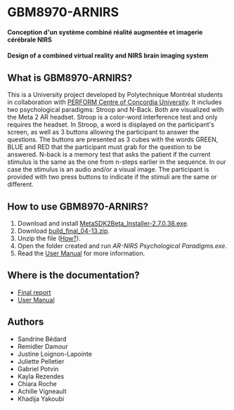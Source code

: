 # GBM8970-ARNIRS
#### Conception d'un système combiné réalité augmentée et imagerie cérébrale NIRS
#### Design of a combined virtual reality and NIRS brain imaging system

## What is GBM8970-ARNIRS?
This is a University project developed by Polytechnique Montréal students in collaboration with [PERFORM Centre of Concordia University](https://www.concordia.ca/research/perform.html). It includes two psychological paradigms: Stroop and N-Back. Both are visualized with the Meta 2 AR headset. Stroop is a color-word interference test and only requires the headset. In Stroop, a word is displayed on the participant's screen, as well as 3 buttons allowing the participant to answer the questions. The buttons are presented as 3 cubes with the words GREEN, BLUE and RED that the participant must grab for the question to be answered. N-back is a memory test that asks the patient if the current stimulus is the same as the one from n-steps earlier in the sequence. In our case the stimulus is an audio and/or a visual image. The participant is provided with two press buttons to indicate if the stimuli are the same or different. 

## How to use GBM8970-ARNIRS?
1. Download and install [MetaSDK2Beta_Installer-2.7.0.38.exe](https://s3-us-west-1.amazonaws.com/meta-sdk/MetaSDK2Beta_Installer-2.7.0.38.exe).
2. Download [build_final_04-13.zip](https://github.com/potvingab/GBM8970-ARNIRS/raw/main/build_final_04-13.zip).
3. Unzip the file ([How?](https://support.microsoft.com/en-us/windows/zip-and-unzip-files-8d28fa72-f2f9-712f-67df-f80cf89fd4e5)).
4. Open the folder created and run *AR-NIRS Psychological Paradigms.exe*.
5. Read the [User Manual](https://github.com/potvingab/GBM8970-ARNIRS/raw/main/Documentation/user_manual.pdf) for more information.

## Where is the documentation?
* [Final report](https://github.com/potvingab/GBM8970-ARNIRS/raw/main/Documentation/final_report.pdf)
* [User Manual](https://github.com/potvingab/GBM8970-ARNIRS/raw/main/Documentation/user_manual.pdf)

## Authors
* Sandrine Bédard
* Remidler Damour
* Justine Loignon-Lapointe
* Juliette Pelletier
* Gabriel Potvin
* Kayla Rezendes
* Chiara Roche
* Achille Vigneault
* Khadija Yakoubi
